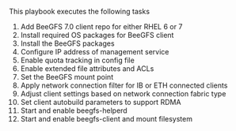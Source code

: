 This playbook executes the following tasks

1. Add BeeGFS 7.0 client repo for either RHEL 6 or 7
2. Install required OS packages for BeeGFS client
3. Install the BeeGFS packages
4. Configure IP address of management service
5. Enable quota tracking in config file
6. Enable extended file attributes and ACLs
7. Set the BeeGFS mount point
8. Apply network connection filter for IB or ETH connected clients
9. Adjust client settings based on network connection fabric type
10. Set client autobuild parameters to support RDMA
11. Start and enable beegfs-helperd
12. Start and enable beegfs-client and mount filesystem
